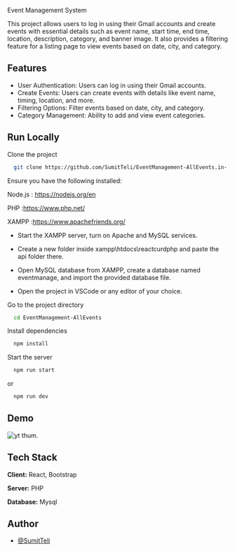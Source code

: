 
Event Management System

This project allows users to log in using their Gmail accounts and create events with essential details such as event name, start time, end time, location, description, category, and banner image. It also provides a filtering feature for a listing page to view events based on date, city, and category.




## Features

- User Authentication: Users can log in using their Gmail accounts.
- Create Events: Users can create events with details like event name, timing, location, and more.
- Filtering Options: Filter events based on date, city, and category.
- Category Management: Ability to add and view event categories.


## Run Locally

Clone the project

```bash
  git clone https://github.com/SumitTeli/EventManagement-AllEvents.in-
```

Ensure you have the following installed:

Node.js : https://nodejs.org/en

PHP :https://www.php.net/

XAMPP :https://www.apachefriends.org/ 

- Start the XAMPP server, turn on Apache and MySQL services.


- Create a new folder inside xampp\htdocs\reactcurdphp and paste the api folder there.

- Open MySQL database from XAMPP, create a database named eventmanage, and import the provided database file.

- Open the project in VSCode or any editor of your choice.

Go to the project directory

```bash
  cd EventManagement-AllEvents
```



Install dependencies

```bash
  npm install
```

Start the server

```bash
  npm run start
```
or
```bash
  npm run dev
```


## Demo

![yt thum](https://youtu.be/ov_x0bc8f_I).



## Tech Stack

**Client:** React, Bootstrap 

**Server:** PHP

**Database:** Mysql



## Author

- [@SumitTeli](https://github.com/SumitTeli)

